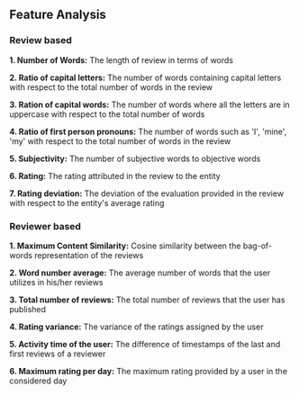 ## Feature Analysis

### Review based

__1. Number of Words:__ The length of review in terms of words

__2. Ratio of capital letters:__ The number of words containing capital letters with respect to the total number of words in the review

__3. Ration of capital words:__ The number of words where all the letters are in uppercase with respect to the total number of words

__4. Ratio of first person pronouns:__ The number of words such as 'I', 'mine', 'my' with respect to the total number of words in the review

__5. Subjectivity:__ The number of subjective words to objective words

__6. Rating:__ The rating attributed in the review to the entity

__7. Rating deviation:__ The deviation of the evaluation provided in the review with respect to the entity's average rating

### Reviewer based

__1. Maximum Content Similarity:__ Cosine similarity between the bag-of-words representation of the reviews

__2. Word number average:__ The average number of words that the user utilizes in his/her reviews

__3. Total number of reviews:__ The total number of reviews that the user has published

__4. Rating variance:__ The variance of the ratings assigned by the user

__5. Activity time of the user:__ The difference of timestamps of the last and first reviews of a reviewer

__6. Maximum rating per day:__ The maximum rating provided by a user in the considered day
